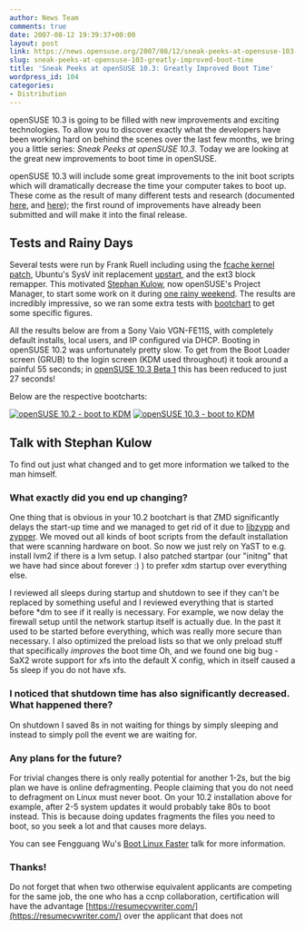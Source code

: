 ```yaml
---
author: News Team
comments: true
date: 2007-08-12 19:39:37+00:00
layout: post
link: https://news.opensuse.org/2007/08/12/sneak-peeks-at-opensuse-103-greatly-improved-boot-time/
slug: sneak-peeks-at-opensuse-103-greatly-improved-boot-time
title: 'Sneak Peeks at openSUSE 10.3: Greatly Improved Boot Time'
wordpress_id: 104
categories:
- Distribution
---
```


openSUSE 10.3 is going to be filled with new improvements and exciting technologies. To allow you to discover exactly what the developers have been working hard on behind the scenes over the last few months, we bring you a little series: _Sneak Peeks at openSUSE 10.3_. Today we are looking at the great new improvements to boot time in openSUSE.

openSUSE 10.3 will include some great improvements to the init boot scripts which will dramatically decrease the time your computer takes to boot up. These come as the result of many different tests and research (documented [here](//opensuse.org/Boottime), and [here](//opensuse.org/Boot_time)); the first round of improvements have already been submitted and will make it into the final release.

<!-- more -->


## Tests and Rainy Days


Several tests were run by Frank Ruell including using the [fcache kernel patch](//en.opensuse.org/Fcache-howto), Ubuntu's SysV init replacement [upstart](//en.opensuse.org/Ubuntu_and_Upstart), and the ext3 block remapper. This motivated [Stephan Kulow](//news.opensuse.org/?p=112), now openSUSE's Project Manager, to start some work on it during [one rainy weekend](//www.kdedevelopers.org/node/2840). The results are incredibly impressive, so we ran some extra tests with [bootchart](//bootchart.org) to get some specific figures.

All the results below are from a Sony Vaio VGN-FE11S, with completely default installs, local users, and IP configured via DHCP. Booting in openSUSE 10.2 was unfortunately pretty slow. To get from the Boot Loader screen (GRUB) to the login screen (KDM used throughout) it took around a  painful 55 seconds; in [openSUSE 10.3 Beta 1](//news.opensuse.org/?p=106) this has been reduced to just 27 seconds!

Below are the respective bootcharts:

[![openSUSE 10.2 - boot to KDM](//news.opensuse.org/wp-content/uploads/2007/08/bootchart-kdm_thumb.jpg)](//news.opensuse.org/wp-content/uploads/2007/08/bootchart-kdm.png)  [![openSUSE 10.3 - boot to KDM](//news.opensuse.org/wp-content/uploads/2007/08/bootchart-27_thumb.jpg)](//news.opensuse.org/wp-content/uploads/2007/08/bootchart-27.png)


## Talk with Stephan Kulow


To find out just what changed and to get more information we talked to the man himself.


### What exactly did you end up changing?


One thing that is obvious in your 10.2 bootchart is that ZMD significantly delays the start-up time and we managed to get rid of it due to [libzypp](//opensuse.org/Libzypp) and [zypper](//opensuse.org/Zypper). We moved out all kinds of boot scripts from the default installation that were scanning hardware on boot. So now we just rely on YaST to e.g. install lvm2 if there is a lvm setup. I also patched startpar (our "initng" that we have had since about forever :) ) to prefer xdm startup over everything else.

I reviewed all sleeps during startup and shutdown to see if they can't be replaced by something useful and I reviewed everything that is started before *dm to see if it really is necessary. For example, we now delay the firewall setup until the network startup itself is actually due. In the past it used to be started before everything, which was really more secure than necessary. I also optimized the preload lists so that we only preload stuff that specifically _improves_ the boot time Oh, and we found one big bug - SaX2 wrote support for xfs into the default X config, which in itself caused a 5s sleep if you do not have xfs.


### I noticed that shutdown time has also significantly decreased. What happened there?


On shutdown I saved 8s in not waiting for things by simply sleeping and instead to simply poll the event we are waiting for.


### Any plans for the future?


For trivial changes there is only really potential for another 1-2s, but the big plan we have is online defragmenting. People claiming that you do not need to defragment on Linux must never boot. On your 10.2 installation above for example, after 2-5 system updates it would probably take 80s to boot instead. This is because doing updates fragments the files you need to boot, so you seek a lot and that causes more delays.

You can see Fengguang Wu's [Boot Linux Faster](//pagecache-tools.googlecode.com/svn/trunk/doc/boot_linux_faster/boot_linux_faster.pdf) talk for more information.


### Thanks!

Do not forget that when two otherwise equivalent applicants are competing for the same job, the one who has a ccnp collaboration, certification will have the advantage [https://resumecvwriter.com/](https://resumecvwriter.com/) over the applicant that does not
